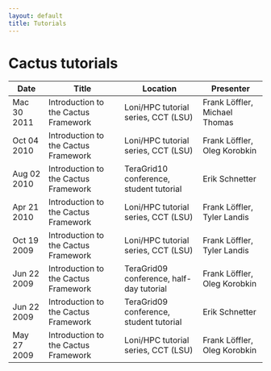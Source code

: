 ```yaml
---
layout: default
title: Tutorials
---
```

Cactus tutorials
================

| Date        | Title                                | Location                                 | Presenter                     |
|-------------|--------------------------------------|------------------------------------------|-------------------------------|
| Mac 30 2011 | Introduction to the Cactus Framework | Loni/HPC tutorial series, CCT (LSU)      | Frank Löffler, Michael Thomas |
| Oct 04 2010 | Introduction to the Cactus Framework | Loni/HPC tutorial series, CCT (LSU)      | Frank Löffler, Oleg Korobkin  |
| Aug 02 2010 | Introduction to the Cactus Framework | TeraGrid10 conference, student tutorial  | Erik Schnetter                |
| Apr 21 2010 | Introduction to the Cactus Framework | Loni/HPC tutorial series, CCT (LSU)      | Frank Löffler, Tyler Landis   |
| Oct 19 2009 | Introduction to the Cactus Framework | Loni/HPC tutorial series, CCT (LSU)      | Frank Löffler, Tyler Landis   |
| Jun 22 2009 | Introduction to the Cactus Framework | TeraGrid09 conference, half-day tutorial | Frank Löffler, Oleg Korobkin  |
| Jun 22 2009 | Introduction to the Cactus Framework | TeraGrid09 conference, student tutorial  | Erik Schnetter                |
| May 27 2009 | Introduction to the Cactus Framework | Loni/HPC tutorial series, CCT (LSU)      | Frank Löffler, Oleg Korobkin  |

